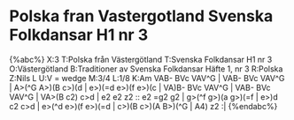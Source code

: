 # Polska fran Vastergotland Svenska Folkdansar H1 nr 3

{%abc%}
X:3
T:Polska från Västergötland
T:Svenska Folkdansar H1 nr 3
O:Västergötland
B:Traditioner av Svenska Folkdansar Häfte 1, nr 3
R:Polska
Z:Nils L
U:V = wedge
M:3/4
L:1/8
K:Am
VAB- BVc VAV^G | VAB- BVc VAV^G | A>(^G A>)(B c>)(d | e>)(=d e>)(f e>)(c |
VA)B- BVc VAV^G | VAB- BVc VAV^G | VA>(B c2) c>d | e2 e2 z2 ::
e2 =g2 g2 | g>(^f g>)(a g>)(=f | e>)d c2 c>d | e>(^d e>)(f e>)(=d |
c>)(B c>)(A B>)(^G | A4) z2 :|
{%endabc%}
